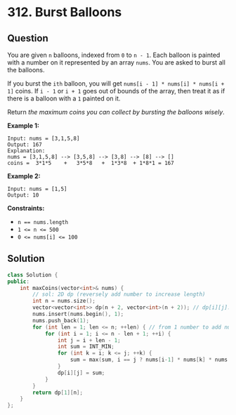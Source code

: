 # 312. Burst Balloons

## Question

You are given `n` balloons, indexed from `0` to `n - 1`. Each balloon is painted with a number on it represented by an array `nums`. You are asked to burst all the balloons.

If you burst the `ith` balloon, you will get `nums[i - 1] * nums[i] * nums[i + 1]` coins. If `i - 1` or `i + 1` goes out of bounds of the array, then treat it as if there is a balloon with a `1` painted on it.

Return _the maximum coins you can collect by bursting the balloons wisely_.

**Example 1:**

```text
Input: nums = [3,1,5,8]
Output: 167
Explanation:
nums = [3,1,5,8] --> [3,5,8] --> [3,8] --> [8] --> []
coins =  3*1*5    +   3*5*8   +  1*3*8  + 1*8*1 = 167
```

**Example 2:**

```text
Input: nums = [1,5]
Output: 10
```

**Constraints:**

* `n == nums.length`
* `1 <= n <= 500`
* `0 <= nums[i] <= 100`

## Solution

```cpp
class Solution {
public:
    int maxCoins(vector<int>& nums) {
        // sol: 2D dp (reversely add number to increase length)
        int n = nums.size();
        vector<vector<int>> dp(n + 2, vector<int>(n + 2)); // dp[i][j]: max sum between i and j
        nums.insert(nums.begin(), 1);
        nums.push_back(1);
        for (int len = 1; len <= n; ++len) { // from 1 number to add number until full
            for (int i = 1; i <= n - len + 1; ++i) {
                int j = i + len - 1;
                int sum = INT_MIN;
                for (int k = i; k <= j; ++k) {
                    sum = max(sum, i == j ? nums[i-1] * nums[k] * nums[j+1] : nums[i-1] * nums[k] * nums[j+1] + dp[i][k-1] + dp[k+1][j]);
                }
                dp[i][j] = sum;
            }
        }
        return dp[1][n];
    }
};
```

